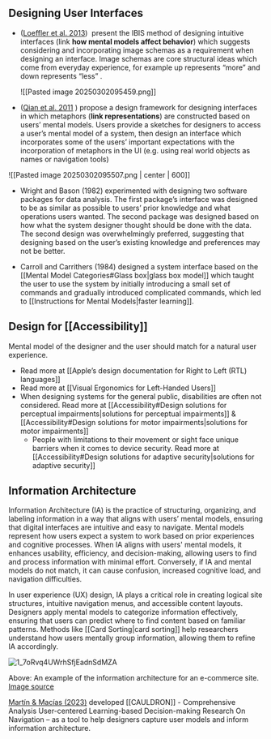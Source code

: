 ## Designing User Interfaces

- ([Loeffler et al. 2013](https://joernhurtienne.com/Publications_files/BHCI_IBIS_final.pdf))  present the IBIS method of designing intuitive interfaces (link **how mental models affect behavior**) which suggests considering and incorporating image schemas as a requirement when designing an interface. Image schemas are core structural ideas which come from everyday experience, for example up represents “more” and down represents “less” . 

  ![[Pasted image 20250302095459.png]]

- ([Qian et al. 2011](https://dl.acm.org/doi/pdf/10.1145/2087756.2087780?casa_token=wOwcaeicenAAAAAA:gThogt4s8sDP2anRtF17_hGTfJ4Aum2j2K0uc4j6A7Rg5kpRJsHT_tJILFzPTX6NUvwBqsnCe5-w) ) propose a design framework for designing interfaces in which metaphors (**link representations**) are constructed based on users’ mental models. Users provide a sketches for designers to access a user’s mental model of a system, then design an interface which incorporates some of the users’ important expectations with the incorporation of metaphors in the UI (e.g. using real world objects as names or navigation tools)

![[Pasted image 20250302095507.png | center | 600]]
  
- Wright and Bason (1982) experimented with designing two software packages for data analysis. The first package’s interface was designed to be as similar as possible to users’ prior knowledge and what operations users wanted. The second package was designed based on how what the system designer thought should be done with the data. The second design was overwhelmingly preferred, suggesting that designing based on the user’s existing knowledge and preferences may not be better.

- Carroll and Carrithers (1984) designed a system interface based on the [[Mental Model Categories#Glass box|glass box model]] which taught the user to use the system by initially introducing a small set of commands and gradually introduced complicated commands, which led to [[Instructions for Mental Models|faster learning]].

## Design for [[Accessibility]]

Mental model of the designer and the user should match for a natural user experience. 

- Read more at [[Apple’s design documentation for Right to Left (RTL) languages]]
- Read more at [[Visual Ergonomics for Left-Handed Users]]
- When designing systems for the general public, disabilities are often not considered. Read more at [[Accessibility#Design solutions for perceptual impairments|solutions for perceptual impairments]] & [[Accessibility#Design solutions for motor impairments|solutions for motor impairments]]
  -  People with limitations to their movement or sight face unique barriers when it comes to device security. Read more at [[Accessibility#Design solutions for adaptive security|solutions for adaptive security]]

## Information Architecture

Information Architecture (IA) is the practice of structuring, organizing, and labeling information in a way that aligns with users’ mental models, ensuring that digital interfaces are intuitive and easy to navigate. Mental models represent how users expect a system to work based on prior experiences and cognitive processes. When IA aligns with users' mental models, it enhances usability, efficiency, and decision-making, allowing users to find and process information with minimal effort. Conversely, if IA and mental models do not match, it can cause confusion, increased cognitive load, and navigation difficulties.

In user experience (UX) design, IA plays a critical role in creating logical site structures, intuitive navigation menus, and accessible content layouts. Designers apply mental models to categorize information effectively, ensuring that users can predict where to find content based on familiar patterns. Methods like [[Card Sorting|card sorting]] help researchers understand how users mentally group information, allowing them to refine IA accordingly.

![1_7oRvq4UWrhSfjEadnSdMZA](https://github.com/user-attachments/assets/83fce1ca-9286-470d-bf43-32c85c0f7de9)

Above: An example of the information architecture for an e-commerce site. [Image source](https://medium.muz.li/what-is-information-architecture-ux-tips-and-examples-49523d0c2ab5)

[Martín & Macías (2023)](https://doi.org/10.1080/10447318.2022.2041885) developed [[CAULDRON]] - Comprehensive Analysis User-centered Learning-based Decision-making Research On Navigation – as a tool to help designers capture user models and inform information architecture. 

